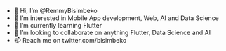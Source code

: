 - 👋 Hi, I’m @RemmyBisimbeko
- 👀 I’m interested in Mobile App development, Web, AI and Data Science
- 🌱 I’m currently learning Flutter
- 💞️ I’m looking to collaborate on anything Flutter, Data Science and AI
- 📫 Reach me on twitter.com/bisimbeko

<!---
RemmyBisimbeko/RemmyBisimbeko is a ✨ special ✨ repository because its `README.md` (this file) appears on your GitHub profile.
You can click the Preview link to take a look at your changes.
--->
